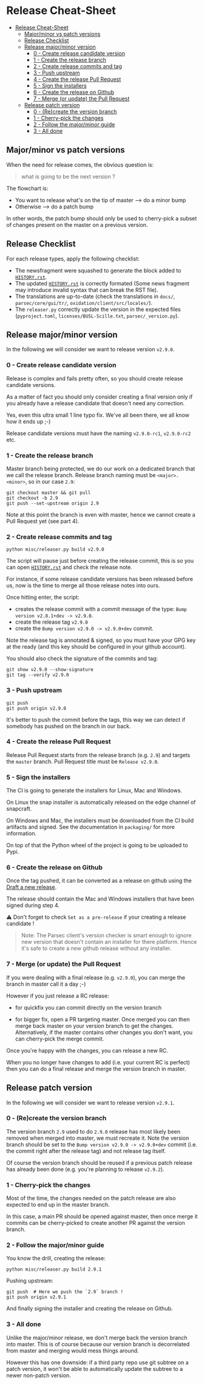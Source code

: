 <!-- Parsec Cloud (https://parsec.cloud) Copyright (c) BUSL-1.1 (eventually AGPL-3.0) 2016-present Scille SAS -->

# Release Cheat-Sheet

- [Release Cheat-Sheet](#release-cheat-sheet)
  - [Major/minor vs patch versions](#majorminor-vs-patch-versions)
  - [Release Checklist](#release-checklist)
  - [Release major/minor version](#release-majorminor-version)
    - [0 - Create release candidate version](#0---create-release-candidate-version)
    - [1 - Create the release branch](#1---create-the-release-branch)
    - [2 - Create release commits and tag](#2---create-release-commits-and-tag)
    - [3 - Push upstream](#3---push-upstream)
    - [4 - Create the release Pull Request](#4---create-the-release-pull-request)
    - [5 - Sign the installers](#5---sign-the-installers)
    - [6 - Create the release on Github](#6---create-the-release-on-github)
    - [7 - Merge (or update) the Pull Request](#7---merge-or-update-the-pull-request)
  - [Release patch version](#release-patch-version)
    - [0 - (Re)create the version branch](#0---recreate-the-version-branch)
    - [1 - Cherry-pick the changes](#1---cherry-pick-the-changes)
    - [2 - Follow the major/minor guide](#2---follow-the-majorminor-guide)
    - [3 - All done](#3---all-done)

## Major/minor vs patch versions

When the need for release comes, the obvious question is:

> what is going to be the next version ?

The flowchart is:

- You want to release what's on the tip of master ⟶ do a minor bump
- Otherwise ⟶ do a patch bump

In other words, the patch bump should only be used to cherry-pick a subset of
changes present on the master on a previous version.

## Release Checklist

For each release types, apply the following checklist:

- The newsfragment were squashed to generate the block added to [`HISTORY.rst`](/HISTORY.rst).
- The updated [`HISTORY.rst`](/HISTORY.rst) is correctly formated (Some news fragment may introduce invalid syntax that can break the RST file).
- The translations are up-to-date (check the translations in `docs/`, `parsec/core/gui/tr/`, `oxidation/client/src/locales/`).
- The `releaser.py` correctly update the version in the expected files (`pyproject.toml`, `licenses/BUSL-Scille.txt`, `parsec/_version.py`).

## Release major/minor version

In the following we will consider we want to release version ``v2.9.0``.

### 0 - Create release candidate version

Release is complex and fails pretty often, so you should create release
candidate versions.

As a matter of fact you should only consider creating a final version only
if you already have a release candidate that doesn't need any correction.

Yes, even this ultra small 1 line typo fix. We've all been there, we all
know how it ends up ;-)

Release candidate versions must have the naming ``v2.9.0-rc1``, ``v2.9.0-rc2`` etc.

### 1 - Create the release branch

Master branch being protected, we do our work on a dedicated branch that we call the release branch.
Release branch naming must be ``<major>.<minor>``, so in our case ``2.9``:

```shell
git checkout master && git pull
git checkout -b 2.9
git push --set-upstream origin 2.9
```

Note at this point the branch is even with master, hence we cannot create a Pull Request yet (see part 4).

### 2 - Create release commits and tag

```shell
python misc/releaser.py build v2.9.0
```

The script will pause just before creating the release commit, this is so you
can open [`HISTORY.rst`](/HISTORY.rst) and check the release note.

For instance, if some release candidate versions has been released before us,
now is the time to merge all those release notes into ours.

Once hitting enter, the script:

- creates the release commit with a commit message of the type: ``Bump version v2.8.1+dev -> v2.9.0``.
- create the release tag ``v2.9.0``
- create the ``Bump version v2.9.0 -> v2.9.0+dev`` commit.

Note the release tag is annotated & signed, so you must have your GPG key
at the ready (and this key should be configured in your github account).

You should also check the signature of the commits and tag:

```shell
git show v2.9.0 --show-signature
git tag --verify v2.9.0
```

### 3 - Push upstream

```shell
git push
git push origin v2.9.0
```

It's better to push the commit before the tags, this way we can detect if
somebody has pushed on the branch in our back.

### 4 - Create the release Pull Request

Release Pull Request starts from the release branch (e.g. ``2.9``) and targets the ``master`` branch.
Pull Request title must be ``Release v2.9.0``.

### 5 - Sign the installers

The CI is going to generate the installers for Linux, Mac and Windows.

On Linux the snap installer is automatically released on the edge channel of snapcraft.

On Windows and Mac, the installers must be downloaded from the CI build artifacts and
signed. See the documentation in ``packaging/`` for more information.

On top of that the Python wheel of the project is going to be uploaded to Pypi.

### 6 - Create the release on Github

Once the tag pushed, it can be converted as a release on github using the
[Draft a new release](https://github.com/Scille/parsec-cloud/releases/new).

The release should contain the Mac and Windows installers that have been signed during step 4.

⚠️ Don't forget to check `Set as a pre-release` if your creating a release candidate !

> Note: The Parsec client's version checker is smart enough to ignore new version
> that doesn't contain an installer for there platform. Hence it's safe to create
> a new github release without any installer.

### 7 - Merge (or update) the Pull Request

If you were dealing with a final release (e.g. ``v2.9.0``), you can merge the branch in master call it a day ;-)

However if you just release a RC release:

- for quickfix you can commit directly on the version branch

- for bigger fix, open a PR targeting master. Once merged you can then merge back master
  on your version branch to get the changes. Alternatively, if the master contains other
  changes you don't want, you can cherry-pick the merge commit.

Once you're happy with the changes, you can release a new RC.

When you no longer have changes to add (i.e. your current RC is perfect) then you can
do a final release and merge the version branch in master.

## Release patch version

In the following we will consider we want to release version ``v2.9.1``.

### 0 - (Re)create the version branch

The version branch ``2.9`` used to do ``2.9.0`` release has most likely been
removed when merged into master, we must recreate it.
Note the version branch should be set to the ``Bump version v2.9.0 -> v2.9.0+dev``
commit (i.e. the commit right after the release tag) and not release tag itself.

Of course the version branch should be reused if a previous patch release has
already been done (e.g. you're planning to release ``v2.9.2``).

### 1 - Cherry-pick the changes

Most of the time, the changes needed on the patch release are also expected to
end up in the master branch.

In this case, a main PR should be opened against master, then once merge it commits
can be cherry-picked to create another PR against the version branch.

### 2 - Follow the major/minor guide

You know the drill, creating the release:

```shell
python misc/releaser.py build 2.9.1
```

Pushing upstream:

```shell
git push  # Here we push the `2.9` branch !
git push origin v2.9.1
```

And finally signing the installer and creating the release on Github.

### 3 - All done

Unlike the major/minor release, we don't merge back the version branch into master.
This is of course because our version branch is decorrelated from master and merging
would mess things around.

However this has one downside: if a third party repo use git subtree on a patch version,
it won't be able to automatically update the subtree to a newer non-patch version.
